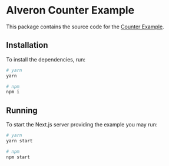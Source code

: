 # Alveron Counter Example

This package contains the source code for the [Counter Example](https://alveron.js.org/docs/examples/Counter.html).

## Installation

To install the dependencies, run:

```sh
# yarn
yarn

# npm
npm i
```

## Running

To start the Next.js server providing the example you may run:

```sh
# yarn
yarn start

# npm
npm start
```